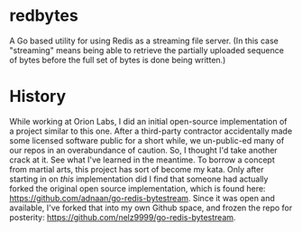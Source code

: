 # redbytes
A Go based utility for using Redis as a streaming file server. (In this case "streaming" means being able to retrieve the partially uploaded sequence of bytes before the full set of bytes is done being written.)

# History
While working at Orion Labs, I did an initial open-source implementation of a project similar to this one. After a third-party contractor accidentally made some licensed software public for a short while, we un-public-ed many of our repos in an overabundance of caution.
So, I thought I'd take another crack at it. See what I've learned in the meantime. To borrow a concept from martial arts, this project has sort of become my kata.
Only after starting in on *this* implementation did I find that someone had actually forked the original open source implementation, which is found here: https://github.com/adnaan/go-redis-bytestream. Since it was open and available, I've forked that into my own Github space, and frozen the repo for posterity: https://github.com/nelz9999/go-redis-bytestream.

